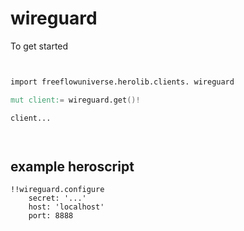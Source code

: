 # wireguard



To get started

```v


import freeflowuniverse.herolib.clients. wireguard

mut client:= wireguard.get()!

client...




```

## example heroscript

```hero
!!wireguard.configure
    secret: '...'
    host: 'localhost'
    port: 8888
```


